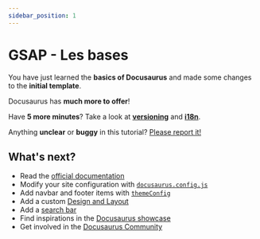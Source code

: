 ```yaml
---
sidebar_position: 1
---
```


# GSAP - Les bases

You have just learned the **basics of Docusaurus** and made some changes to the **initial template**.

Docusaurus has **much more to offer**!

Have **5 more minutes**? Take a look at **[versioning](../tutorial-extras/manage-docs-versions.md)** and **[i18n](../tutorial-extras/translate-your-site.md)**.

Anything **unclear** or **buggy** in this tutorial? [Please report it!](https://github.com/facebook/docusaurus/discussions/4610)

## What's next?

-   Read the [official documentation](https://docusaurus.io/)
-   Modify your site configuration with [`docusaurus.config.js`](https://docusaurus.io/docs/api/docusaurus-config)
-   Add navbar and footer items with [`themeConfig`](https://docusaurus.io/docs/api/themes/configuration)
-   Add a custom [Design and Layout](https://docusaurus.io/docs/styling-layout)
-   Add a [search bar](https://docusaurus.io/docs/search)
-   Find inspirations in the [Docusaurus showcase](https://docusaurus.io/showcase)
-   Get involved in the [Docusaurus Community](https://docusaurus.io/community/support)
